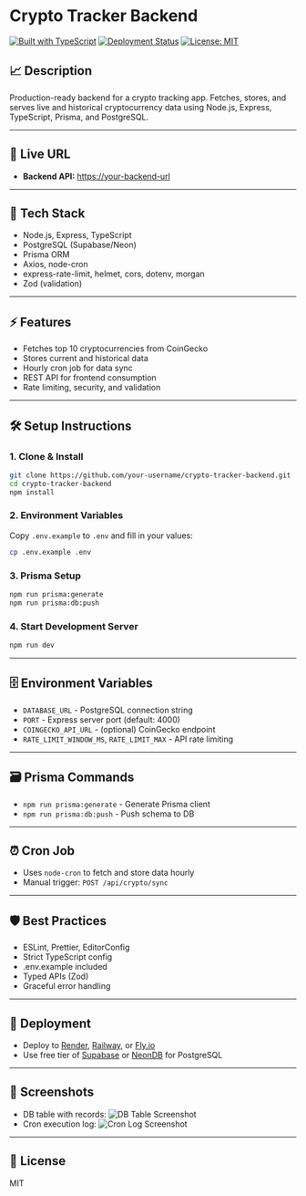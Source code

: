 # Crypto Tracker Backend

[![Built with TypeScript](https://img.shields.io/badge/TypeScript-Strict-blue)](https://www.typescriptlang.org/)
[![Deployment Status](https://img.shields.io/badge/deployment-pending-lightgrey)]()
[![License: MIT](https://img.shields.io/badge/License-MIT-yellow.svg)](LICENSE)

## 📈 Description

Production-ready backend for a crypto tracking app. Fetches, stores, and serves live and historical cryptocurrency data using Node.js, Express, TypeScript, Prisma, and PostgreSQL.

---

## 🚀 Live URL

- **Backend API:** <https://your-backend-url>

---

## 🧱 Tech Stack

- Node.js, Express, TypeScript
- PostgreSQL (Supabase/Neon)
- Prisma ORM
- Axios, node-cron
- express-rate-limit, helmet, cors, dotenv, morgan
- Zod (validation)

---

## ⚡ Features

- Fetches top 10 cryptocurrencies from CoinGecko
- Stores current and historical data
- Hourly cron job for data sync
- REST API for frontend consumption
- Rate limiting, security, and validation

---

## 🛠️ Setup Instructions

### 1. Clone & Install

```bash
git clone https://github.com/your-username/crypto-tracker-backend.git
cd crypto-tracker-backend
npm install
```

### 2. Environment Variables

Copy `.env.example` to `.env` and fill in your values:

```bash
cp .env.example .env
```

### 3. Prisma Setup

```bash
npm run prisma:generate
npm run prisma:db:push
```

### 4. Start Development Server

```bash
npm run dev
```

---

## 🗄️ Environment Variables

- `DATABASE_URL` - PostgreSQL connection string
- `PORT` - Express server port (default: 4000)
- `COINGECKO_API_URL` - (optional) CoinGecko endpoint
- `RATE_LIMIT_WINDOW_MS`, `RATE_LIMIT_MAX` - API rate limiting

---

## 🗃️ Prisma Commands

- `npm run prisma:generate` - Generate Prisma client
- `npm run prisma:db:push` - Push schema to DB

---

## ⏰ Cron Job

- Uses `node-cron` to fetch and store data hourly
- Manual trigger: `POST /api/crypto/sync`

---

## 🛡️ Best Practices

- ESLint, Prettier, EditorConfig
- Strict TypeScript config
- .env.example included
- Typed APIs (Zod)
- Graceful error handling

---

## 🚀 Deployment

- Deploy to [Render](https://render.com), [Railway](https://railway.app), or [Fly.io](https://fly.io)
- Use free tier of [Supabase](https://supabase.com) or [NeonDB](https://neon.tech) for PostgreSQL

---

## 📸 Screenshots

- DB table with records: ![DB Table Screenshot](./screenshots/db-table.png)
- Cron execution log: ![Cron Log Screenshot](./screenshots/cron-log.png)

---

## 📄 License

MIT

